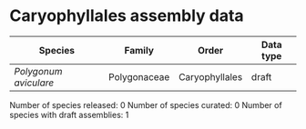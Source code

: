 # Caryophyllales assembly data

| Species | Family | Order | Data type |
| -- | --- | --- | --- |
| *Polygonum aviculare* | Polygonaceae | Caryophyllales | draft |

Number of species released: 0
Number of species curated: 0
Number of species with draft assemblies: 1

